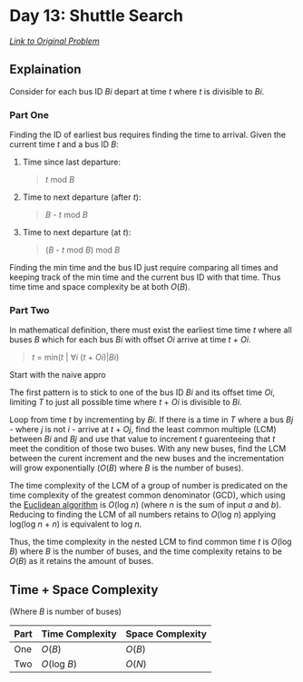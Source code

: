 # Day 13: Shuttle Search

[*Link to Original Problem*](https://adventofcode.com/2020/day/13)

## Explaination

Consider for each bus ID _Bi_ depart at time _t_
where _t_ is divisible to _Bi_.

### Part One

Finding the ID of earliest bus requires finding the time to arrival. Given the
current time _t_ and a bus ID _B_:

1. Time since last departure:
   > _t_ mod _B_

2. Time to next departure (after _t_):
   > _B_ - _t_ mod _B_

3. Time to next departure (at _t_):
   > (_B_ - _t_ mod _B_) mod _B_

Finding the min time and the bus ID just require comparing all times and keeping
track of the min time and the current bus ID with that time. Thus time time and
space complexity be at both _O_(_B_).

### Part Two

In mathematical definition, there must exist the earliest time time _t_ where all buses _B_ which for each bus _Bi_ with offset _Oi_ arrive at time _t_ + _Oi_.

> _t_ = min(_t_ | ∀_i_ (_t_ + _Oi_)|_Bi_)

Start with the naive appro

The first pattern is to stick to one of the bus ID _Bi_ and its offset time _Oi_, limiting _T_ to just all possible time where _t_ + _Oi_ is divisible to _Bi_.

Loop from time _t_ by incrementing by _Bi_. If there is a time in _T_ where a bus _Bj_ - where _j_ is not _i_ - arrive at _t_ + _Oj_, find the least common multiple (LCM) between _Bi_ and _Bj_ and use that value to increment _t_ guarenteeing that _t_ meet the condition of those two buses. With any new buses, find the LCM between the curent increment and the new buses and the incrementation will grow exponentially (_O_(_B_) where _B_ is the number of buses).

The time complexity of the LCM of a group of number is predicated on the time complexity of the greatest common denominator (GCD), which using the [Euclidean algorithm](https://en.wikipedia.org/wiki/Euclidean_algorithm) is _O_(log _n_) (where _n_ is the sum of input _a_ and _b_). Reducing to finding the LCM of all numbers retains to _O_(log _n_) applying log(log _n_ + _n_) is equivalent to log _n_.

Thus, the time complexity in the nested LCM to find common time _t_ is _O_(log _B_) where _B_ is the number of buses, and the time complexity retains to be _O_(_B_) as it retains the amount of buses.

## Time + Space Complexity

(Where _B_ is number of buses)

Part | Time Complexity | Space Complexity
---- | --------------- | ----------------
One  | _O_(_B_)        | _O_(_B_)
Two  | _O_(log _B_)    | _O_(_N_)
